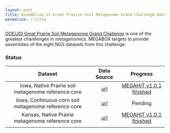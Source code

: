 ```yaml
---
layout: post
title: Assemblies of Great Prairie Soil Metagenome Grand Challenge Datasets
permalink: /:title
---
```


[DOE/JGI Great Prairie Soil Metagenome Grand Challenge](http://genome.jgi.doe.gov/GrePraGChallenge_2/GrePraGChallenge_2.info.html) is one of the greatest chanllenges in metagenomics. MEGABOX targets to provide assemblies of the eight NGS datasets from this challenge.

### Status

| Dataset | Data Source | Progress |
|:---:|:---:|:---:|
| Iowa, Native Prairie soil metagenome reference core | [url](http://genome.jgi.doe.gov/pages/projectStatus.jsf?db=IowNatreferecore) | [MEGAHIT v1.0.1 finished][v1.0.1-IowNatreferecore] |
| Iowa, Continuous corn soil metagenome reference core | [url](http://genome.jgi.doe.gov/pages/projectStatus.jsf?db=Grami_3300000033) | Pending |
| Kansas, Native Prairie metagenome reference core | [url](http://genome.jgi.doe.gov/pages/projectStatus.jsf?db=KanNatreferecore) | [MEGAHIT v1.0.1 finished][v1.0.1-KanNatreferecore] |
|  | | |

[v1.0.1-IowNatreferecore]: /v1.0.1-IowNatreferecore
[v1.0.1-KanNatreferecore]: /v1.0.1-KanNatreferecore